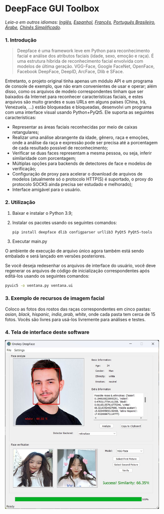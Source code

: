 # DeepFace GUI Toolbox



*Leia-o em outros idiomas: [Inglês](README.md), [Espanhol](README_es.md), [Francês](README_fr.md), [Português Brasileiro](README_pt-BR.md), [Árabe](README_ar.md), [Chinês Simplificado](README_zh-CN.md).*

### 1. Introdução

> Deepface é uma framework leve em Python para reconhecimento facial e análise dos atributos faciais (idade, sexo, emoção e raça). É uma estrutura híbrida de reconhecimento facial envolvida com modelos de última geração. VGG-Face, Google FaceNet, OpenFace, Facebook DeepFace, DeepID, ArcFace, Dlib e SFace.

Entretanto, o projeto original tinha apenas um módulo API e um programa de console de exemplo, que não eram convenientes de usar e operar; além disso, como os arquivos de modelo correspondentes tinham que ser baixados da Internet para reconhecer características faciais, e estes arquivos são muito grandes e suas URLs em alguns países (China, Irã, Venezuela, ...) estão bloqueadas e bloqueadas, desenvolvi um programa com uma interface visual usando Python+PyQt5. Ele suporta as seguintes características: 

- Representar as áreas faciais reconhecidas por meio de caixas retangulares; 
- Realizar uma análise abrangente da idade, gênero, raça e emoções, onde a análise da raça e expressão pode ser precisa até a porcentagem de cada resultado possível de reconhecimento;
- Verificar se duas faces representam a mesma pessoa, ou seja, inferir similaridade com porcentagem;
- Múltiplas opções para backends de detectores de face e modelos de verificação;
- Configuração de proxy para acelerar o download de arquivos de modelos (atualmente só o protocolo HTTP(S) é suportado, o proxy do protocolo SOCKS ainda precisa ser estudado e melhorado);
- Interface amigável para o usuário.

### 2. Utilização

1. Baixar e instalar o Python 3.9;

2. Instalar os pacotes usando os seguintes comandos:

   ```bash
   pip install deepface dlib configparser urllib3 PyQt5 PyQt5-tools
   ```

3. Executar main.py

O ambiente de execução de arquivo único agora também está sendo embalado e será lançado em versões posteriores.

Se você deseja redesenhar os arquivos de interface do usuário, você deve regenerar os arquivos de código de inicialização correspondentes após editá-los usando os seguintes comandos:

```bash
pyuic5 -o ventana.py ventana.ui
```

### 3. Exemplo de recursos de imagem facial

Coloco as fotos dos rostos das raças correspondentes em cinco pastas: *asian, black, hispanic, india_arab, white*, onde cada pasta tem cerca de 15 fotos. Vocês são livres para usá-los livremente para análises e testes.

### 4. Tela de interface deste software

![](scrshot.jpg)
